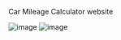 Car Mileage Calculator website

![image](https://user-images.githubusercontent.com/33937516/140974896-462f9ca7-a4a0-4a70-baff-23dd790ce943.png)
![image](https://user-images.githubusercontent.com/33937516/140975001-7730b5e8-0402-4ed0-a6fa-645b45d62ca0.png)
